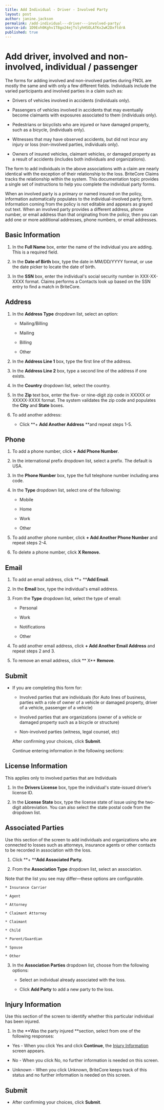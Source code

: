 ```yaml
---
title: Add Individual - Driver - Involved Party
layout: post
author: janine.jackson
permalink: /add-individual---driver---involved-party/
source-id: 1D9Evh0Kghv1T8go24ejTslyhHSOLATKx2wK2DxftdrA
published: true
---
```

# Add driver, involved and non-involved, individual / passenger

The forms for adding involved and non-involved parties during FNOL are mostly the same and with only a few different fields. Individuals include the varied participants and involved parties in a claim such as:

* Drivers of vehicles involved in accidents (individuals only).

* Passengers of vehicles involved in accidents that may eventually become claimants with exposures associated to them (individuals only). 

* Pedestrians or bicyclists who are injured or have damaged property, such as a bicycle, (individuals only).

* Witnesses that may have observed accidents, but did not incur any injury or loss (non-involved parties, individuals only). 

* Owners of insured vehicles, claimant vehicles, or damaged property as a result of accidents (includes both individuals and organizations). 

The form to add individuals in the above associations with a claim are nearly identical with the exception of their relationship to the loss. BriteCore Claims tracks the relationship within the system. This documentation topic provides a single set of instructions to help you complete the individual party forms. 

When an involved party is a primary or named insured on the policy, information automatically populates to the individual-involved party form. Information coming from the policy is not editable and appears as grayed out text.  When an involved party provides a different address, phone number, or email address than that originating from the policy, then you can add one or more additional addresses, phone numbers, or email addresses. 

## Basic Information

1. In the **Full Name** box, enter the name of the individual you are adding. This is a required field.

2. In the **Date of Birth** box, type the date in MM/DD/YYYY format, or use the date picker to locate the date of birth.

3. In the **SSN** box, enter the individual's social security number in XXX-XX-XXXX format. Claims performs a Contacts look up based on the SSN entry to find a match in BriteCore. 

## Address

1. In the **Address Type** dropdown list, select an option:

    * Mailing/Billing

    * Mailing

    * Billing

    * Other

2. In the **Address Line 1** box, type the first line of the address.

3. In the **Address Line 2** box, type a second line of the address if one exists.

4. In the **Country** dropdown list, select the country.

5. In the **Zip** text box, enter the five- or nine-digit zip code in XXXXX or XXXXX-XXXX format. The system validates the zip code and populates the **City** and **State** boxes. 

6. To add another address:

    * Click **+ ****Add Another Address**** **and repeat steps 1-5.

## Phone

1. To add a phone number, click **+** **Add Phone Number**.  

2. In the international prefix dropdown list, select a prefix. The default is USA.

3. In the **Phone Number** box, type the full telephone number including area code. 

4. In the **Type** dropdown list, select one of the following:

    * Mobile

    * Home

    * Work

    * Other

5. To add another phone number, click **+ Add Another Phone Number** and repeat steps 2-4. 

6. To delete a phone number, click **X Remove.**

## Email

1. To add an email address, click **+ ****Add Email**.

2. In the **Email** box, type the individual's email address.

3. From the **Type** dropdown list, select the type of email:

    * Personal

    * Work

    * Notifications

    * Other 

4. To add another email address, click **+ ****Add Another Email**** Address** and repeat steps 2 and 3.

5. To remove an email address, click ** X** **Remove**.

## Submit

* If you are completing this form for:

    * Involved parties that are individuals (for Auto lines of business, parties with a role of owner of a vehicle or damaged property, driver of a vehicle, passenger of a vehicle)

    * Involved parties that are organizations (owner of a vehicle or damaged property such as a bicycle or structure) 

    * Non-involved parties (witness, legal counsel, etc) 

 	After confirming your choices, click **Submit**.

	Continue entering information in the following sections:

## License Information

This applies only to involved parties that are Individuals

1. In the **Drivers License** box, type the individual's state-issued driver’s license ID. 

2. In the **License State** box, type the license state of issue using the two-digit abbreviation. You can also select the state postal code from the dropdown list.  

## Associated Parties

Use this section of the screen to add individuals and organizations who are connected to losses such as attorneys, insurance agents or other contacts to be recorded in association with the loss.  

1. Click **+ ****Add Associated Party.**

2. From the **Association Type** dropdown list, select an association. Note that the list you see may differ—these options are configurable.   

    * Insurance Carrier

    * Agent

    * Attorney

    * Claimant Attorney

    * Claimant

    * Child

    * Parent/Guardian

    * Spouse

    * Other

3. In the **Association Parties** dropdown list, choose from the following options: 

    * Select an individual already associated with the loss. 

    * Click **Add Party** to add a new party to the loss.   

## Injury Information

Use this section of the screen to identify whether this particular individual has been injured. 

1. In the **Was the party injured **section, select from one of the following responses:

* Yes - When you click Yes and click **Continue**, the [Injury Information ](https://docs.google.com/document/d/1K6dABwy5pYyo_o-wOk5Fave3W9ksfYEfbpowmcnvIy8/edit)screen appears. 

* No -  When you click No, no further information is needed on this screen.

* Unknown - When you click Unknown, BriteCore  keeps track of this status and no further information is needed on this screen. 

## Submit

* After confirming your choices, click **Submit**.

